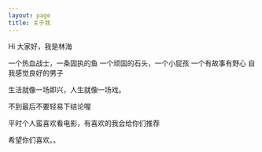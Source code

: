 ```yaml
---
layout: page
title: 关于我 
---
```


Hi 大家好，我是林海

一个热血战士，一条固执的鱼
一个顽固的石头，一个小屁孩
一个有故事有野心
自我感觉良好的男子




生活就像一场即兴，人生就像一场戏。

不到最后不要轻易下结论喔

平时个人蛮喜欢看电影，有喜欢的我会给你们推荐

希望你们喜欢。。
